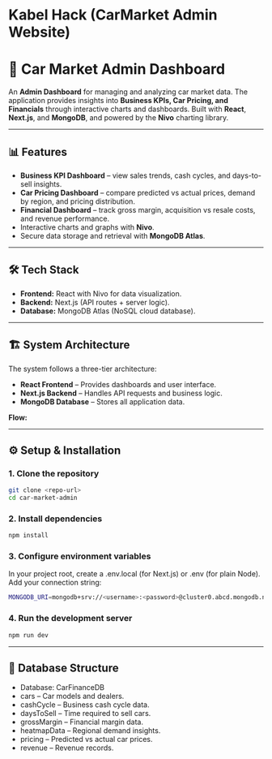 # Kabel Hack (CarMarket Admin Website)

# 🚗 Car Market Admin Dashboard  

An **Admin Dashboard** for managing and analyzing car market data. The application provides insights into **Business KPIs, Car Pricing, and Financials** through interactive charts and dashboards. Built with **React**, **Next.js**, and **MongoDB**, and powered by the **Nivo** charting library.  

---

## 📊 Features  
- **Business KPI Dashboard** – view sales trends, cash cycles, and days-to-sell insights.  
- **Car Pricing Dashboard** – compare predicted vs actual prices, demand by region, and pricing distribution.  
- **Financial Dashboard** – track gross margin, acquisition vs resale costs, and revenue performance.  
- Interactive charts and graphs with **Nivo**.  
- Secure data storage and retrieval with **MongoDB Atlas**.  

---

## 🛠️ Tech Stack  
- **Frontend:** React with Nivo for data visualization.  
- **Backend:** Next.js (API routes + server logic).  
- **Database:** MongoDB Atlas (NoSQL cloud database).  

---

## 🏗️ System Architecture  
The system follows a three-tier architecture:  

- **React Frontend** – Provides dashboards and user interface.  
- **Next.js Backend** – Handles API requests and business logic.  
- **MongoDB Database** – Stores all application data.  

**Flow:**  

---

## ⚙️ Setup & Installation  

### 1. Clone the repository  
```bash
git clone <repo-url>
cd car-market-admin
```

### 2. Install dependencies
```bash
npm install
```

### 3. Configure environment variables
In your project root, create a .env.local (for Next.js) or .env (for plain Node). Add your connection string:
```bash
MONGODB_URI=mongodb+srv://<username>:<password>@cluster0.abcd.mongodb.net/<dbname>?retryWrites=true&w=majority
```

### 4. Run the development server
```bash
npm run dev
```
---
## 📂 Database Structure
- Database: CarFinanceDB
- cars – Car models and dealers.
- cashCycle – Business cash cycle data.
- daysToSell – Time required to sell cars.
- grossMargin – Financial margin data.
- heatmapData – Regional demand insights.
- pricing – Predicted vs actual car prices.
- revenue – Revenue records.


